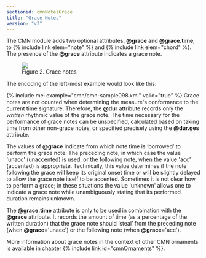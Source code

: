 ```yaml
---
sectionid: cmnNotesGrace
title: "Grace Notes"
version: "v3"
---
```


The CMN module adds two optional attributes, **@grace** and
**@grace.time**, to {% include link elem="note" %} and {% include link elem="chord" %}.
The presence of the **@grace** attribute indicates a grace note.

<figure class="figure"><img src="{{ site.baseurl }}/Images/modules/cmn/grace-300.png" class="img-responsive"><figcaption class="figure-caption">Figure 2. Grace notes</figcaption>
</figure>The encoding of the left-most example would look like this:

{% include mei example="cmn/cmn-sample098.xml" valid="true" %}
Grace notes are not counted when determining the measure's conformance to the current
time signature. Therefore, the **@dur** attribute records only the
*written* rhythmic value of the grace note. The time necessary for the
performance of grace notes can be unspecified, calculated based on taking time from
other non-grace notes, or specified precisely using the **@dur.ges**
attribute.

The values of **@grace** indicate from which note time is
‘borrowed’ to perform the grace note: The preceding note, in which
case the value 'unacc' (unaccented) is used, or the following note, when the value
'acc'
(accented) is appropriate. Technically, this value determines if the note following
the
grace will keep its original onset time or will be slightly delayed to allow the grace
note itself to be accented. Sometimes it is not clear how to perform a grace; in these
situations the value 'unknown' allows one to indicate a grace note while unambiguously
stating that its performed duration remains unknown.

The **@grace.time** attribute is only to be used in combination with the
**@grace** attribute. It records the amount of time (as a percentage of the
written duration) that the grace note should ‘steal’ from the
preceding note (when **@grace**='unacc') or the following note (when
**@grace**='acc').

More information about grace notes in the context of other CMN ornaments is available
in chapter {% include link id="cmnOrnaments" %}.

